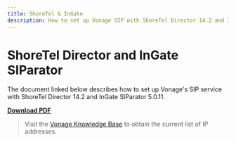 ```yaml
---
title: ShoreTel & InGate
description: How to set up Vonage SIP with ShoreTel Director 14.2 and InGate SIParator 5.0.11
---
```


# ShoreTel Director and InGate SIParator

The document linked below describes how to set up Vonage's SIP service with ShoreTel Director 14.2 and InGate SIParator 5.0.11.

**[Download PDF](/pdf/sip/configuration/nexmo-sip-shoretel.pdf)**

> Visit the [Vonage Knowledge Base](https://help.nexmo.com/hc/en-us/articles/115004859247-Which-IP-addresses-should-I-whitelist-in-order-to-receive-voice-traffic-from-Nexmo) to obtain the current list of IP addresses.
